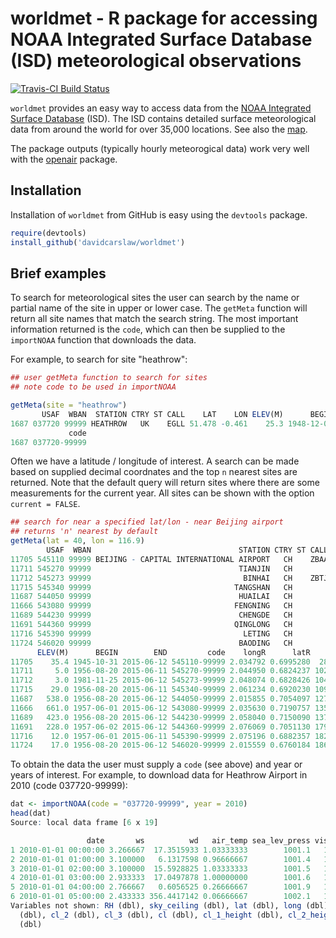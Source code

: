 # worldmet - R package for accessing NOAA Integrated Surface Database (ISD) meteorological observations

[![Travis-CI Build Status](https://travis-ci.org/davidcarslaw/worldmet.svg?branch=master)](https://travis-ci.org/davidcarslaw/worldmet)

`worldmet` provides an easy way to access data from the [NOAA Integrated
Surface Database](https://www.ncdc.noaa.gov/isd) (ISD). The ISD contains detailed surface
meteorological data from around the world for over 35,000
locations. See also the
[map](https://gis.ncdc.noaa.gov/map/viewer/#app=cdo&cfg=cdo&theme=hourly&layers=1).

The package outputs (typically hourly meteorogical data) work very
well with the [openair](https://github.com/davidcarslaw/openair) package.

## Installation

Installation of `worldmet` from GitHub is easy using the `devtools`
package.

```R
require(devtools)
install_github('davidcarslaw/worldmet')
```

## Brief examples

To search for meteorological sites the user can search by the name or partial name of the site in upper or lower case. The `getMeta` function will return all site names that match the search string. The most important information returned is the `code`, which can then be supplied to the `importNOAA` function that downloads the data.

For example, to search for site "heathrow":

```R
## user getMeta function to search for sites
## note code to be used in importNOAA

getMeta(site = "heathrow")
       USAF  WBAN  STATION CTRY ST CALL    LAT    LON ELEV(M)      BEGIN        END
1687 037720 99999 HEATHROW   UK    EGLL 51.478 -0.461    25.3 1948-12-01 2015-06-12
             code
1687 037720-99999
```

Often we have a latitude / longitude of interest. A search can be made based on supplied decimal coordnates and the top `n` nearest sites are returned. Note that the default query will return sites where there are some measurements for the current year. All sites can be shown with the option `current = FALSE`.

```R
## search for near a specified lat/lon - near Beijing airport
## returns 'n' nearest by default
getMeta(lat = 40, lon = 116.9)
        USAF  WBAN                                 STATION CTRY ST CALL    LAT     LON
11705 545110 99999 BEIJING - CAPITAL INTERNATIONAL AIRPORT   CH    ZBAA 40.080 116.585
11711 545270 99999                                 TIANJIN   CH         39.100 117.167
11712 545273 99999                                  BINHAI   CH    ZBTJ 39.124 117.346
11715 545340 99999                                TANGSHAN   CH         39.650 118.100
11687 544050 99999                                 HUAILAI   CH         40.417 115.500
11666 543080 99999                                FENGNING   CH         41.200 116.633
11689 544230 99999                                 CHENGDE   CH         40.967 117.917
11691 544360 99999                                QINGLONG   CH         40.400 118.950
11716 545390 99999                                  LETING   CH         39.433 118.900
11724 546020 99999                                 BAODING   CH         38.733 115.483
      ELEV(M)      BEGIN        END         code    longR      latR      dist
11705    35.4 1945-10-31 2015-06-12 545110-99999 2.034792 0.6995280  28.25299
11711     5.0 1956-08-20 2015-06-11 545270-99999 2.044950 0.6824237 102.66020
11712     3.0 1981-11-25 2015-06-12 545273-99999 2.048074 0.6828426 104.64104
11715    29.0 1956-08-20 2015-06-11 545340-99999 2.061234 0.6920230 109.61783
11687   538.0 1956-08-20 2015-06-12 544050-99999 2.015855 0.7054097 127.60780
11666   661.0 1957-06-01 2015-06-12 543080-99999 2.035630 0.7190757 135.32440
11689   423.0 1956-08-20 2015-06-12 544230-99999 2.058040 0.7150090 137.69215
11691   228.0 1957-06-02 2015-06-12 544360-99999 2.076069 0.7051130 179.69364
11716    12.0 1957-06-01 2015-06-11 545390-99999 2.075196 0.6882357 182.30889
11724    17.0 1956-08-20 2015-06-12 546020-99999 2.015559 0.6760184 186.23783
```

To obtain the data the user must supply a `code` (see above) and year or years of interest. For example, to download data for Heathrow Airport in 2010 (code 037720-99999):

```R
dat <- importNOAA(code = "037720-99999", year = 2010)
head(dat)
Source: local data frame [6 x 19]

                 date       ws          wd   air_temp sea_lev_press visibility dew_point
1 2010-01-01 00:00:00 3.266667  17.3515933 1.03333333        1001.1   16055.00 -1.900000
2 2010-01-01 01:00:00 3.100000   6.1317598 0.96666667        1001.4   14266.67 -1.866667
3 2010-01-01 02:00:00 3.100000  15.5928825 1.03333333        1001.5   15600.00 -1.866667
4 2010-01-01 03:00:00 2.933333  17.0497878 1.00000000        1001.6   16843.33 -2.000000
5 2010-01-01 04:00:00 2.766667   0.6056525 0.26666667        1001.9   15600.00 -2.433333
6 2010-01-01 05:00:00 2.433333 356.4417142 0.06666667        1002.1   15600.00 -2.866667
Variables not shown: RH (dbl), sky_ceiling (dbl), lat (dbl), long (dbl), elev (dbl), cl_1
  (dbl), cl_2 (dbl), cl_3 (dbl), cl (dbl), cl_1_height (dbl), cl_2_height (dbl), cl_3_height
  (dbl)
```
